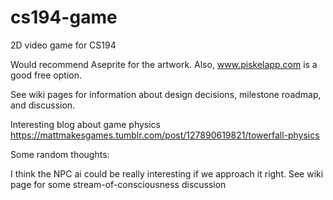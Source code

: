 # cs194-game
2D video game for CS194

Would recommend Aseprite for the artwork.
Also, www.piskelapp.com is a good free option.

See wiki pages for information about design decisions, milestone roadmap, and discussion.

Interesting blog about game physics https://mattmakesgames.tumblr.com/post/127890619821/towerfall-physics


Some random thoughts:

I think the NPC ai could be really interesting if we approach it right. See wiki page for some stream-of-consciousness discussion
